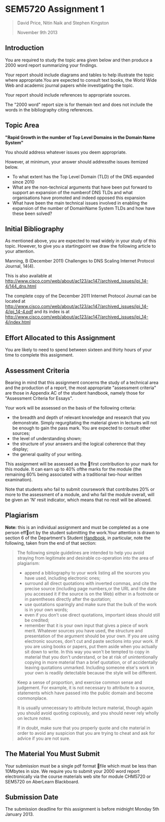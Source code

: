 # SEM5720 Assignment 1

> David Price, Nitin Naik and Stephen Kingston
>
> November 9th 2013

## Introduction

You are required to study the topic area given below and then produce a 2000 word report summarizing your findings.

Your report should include diagrams and tables to help illustrate the topic where appropriate.You are expected to consult text books, the World Wide Web and academic journal papers while investigating the topic.

Your report should include references to appropriate sources.

The "2000 word" report size is for themain text and does not include the words in the bibliography citing references.

## Topic Area
**"Rapid Growth in the number of Top Level Domains in the Domain Name System"**

You should address whatever issues you deem appropriate.

However, at minimum, your answer should addressthe issues itemized below.

* To what extent has the Top Level Domain (TLD) of the DNS expanded since 2010 
* What are the non-technical arguments that have been put forward to support an expansion of the numberof DNS TLDs and what organisations have promoted and indeed opposed this expansion
* What have been the main technical issues involved in enabling the expansion of the number of DomainName System TLDs and how have these been solved?

## Initial Bibliography
As mentioned above, you are expected to read widely in your study of this topic. However, to give you a startingpoint we draw the following article to your attention.

Manning, B (December 2011) Challenges to DNS Scaling Internet Protocol Journal, 14(4).

This is also available at http://www.cisco.com/web/about/ac123/ac147/archived_issues/ipj_14-4/144_dns.html

The complete copy of the December 2011 Internet Protocol Journal can be located at http://www.cisco.com/web/about/ac123/ac147/archived_issues/ipj_14-4/ipj_14-4.pdf and its index is at http://www.cisco.com/web/about/ac123/ac147/archived_issues/ipj_14-4/index.html

## Effort Allocated to this Assignment
You are likely to need to spend between sixteen and thirty hours of your time to complete this assignment.

## Assessment Criteria
Bearing in mind that this assignment concerns the study of a technical area and the production of a report, the most appropriate "assessment criteria" are those in Appendix AC of the student handbook, namely those for "Assessment Criteria for Essays".

Your work will be assessed on the basis of the following criteria:

* the breadth and depth of relevant knowledge and research that you demonstrate.  Simply regurgitating the material given in lectures will not be enough to gain the pass mark. You are expected to consult other sources;
* the level of understanding shown;
* the structure of your answers and the logical coherence that they display;
* the general quality of your writing.

This assignment will be assessed as the first contribution to your mark for this module. It can earn up to 40% ofthe marks for the module (the remaining 60% being associated with a traditional two-hour written examination).

Note that students who fail to submit coursework that contributes 20% or more to the assessment of a module, and who fail the module overall, will be given an 'N' resit indicator, which means that no resit will be allowed.


## Plagiarism
**Note:**  this is an individual assignment and must be completed as a one person effort by the student submitting the work.Your attention is drawn to section 6 of the Department's Student [Handbook](http://www.aber.ac.uk/~dcswww/Dept/Teaching/Handbook/), in particular, note the following, taken from the end of that section:

> The  following  simple  guidelines  are  intended  to  help  you  avoid  straying  from  legitimate  and  desirable  co-operation into the area of plagiarism:
> * append a bibliography to your work listing all the sources you have used, including electronic ones;
> * surround all direct quotations with inverted commas, and cite the precise source (including page numbers,or the URL and the date you accessed it if the source is on the Web) either in a footnote or in parentheses directly after the quotation;
> * use quotations sparingly and make sure that the bulk of the work is in your own words;
> * even if you don't use direct quotations, important ideas should still be credited;
> * remember that it is your own input that gives a piece of work merit. Whatever sources you have used, the structure and presentation of the argument should be your own. If you are using electronic sources, don't cut and paste sections into your work. If you are using books or papers, put them aside when you actually sit down to write. In this way you won't be tempted to copy in material that you don't understand, or be at risk of unintentionally copying in more material than a brief quotation, or of accidentally leaving quotations unmarked. Including someone else's work in your own is readily detectable because the style will be different.
> 
> Keep  a  sense  of  proportion,  and  exercise  common  sense  and  judgement. For  example,  it  is  not  necessary to attribute to a source, statements which have passed into the public domain and become commonplace.
>
> It is usually unnecessary to attribute lecture material, though again you should avoid quoting copiously, and you should never rely wholly on lecture notes.
>
> If in doubt, make sure that you properly quote and cite material in order to avoid any suspicion that you are trying to cheat and ask for advice if you are not sure.


## The Material You Must Submit

Your submission must be a single pdf format file which must be less than 10Mbytes in size. We require you to submit your 2000 word report electronically via the course materials web site for module CHM5720 or SEM5720 on AberLearn Blackboard.

## Submission Date

The submission deadline for this assignment is before midnight Monday 5th January 2013.
